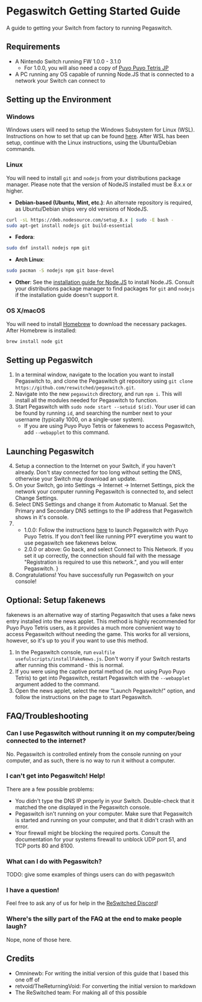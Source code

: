 Pegaswitch Getting Started Guide
================================
A guide to getting your Switch from factory to running Pegaswitch.

Requirements
------------
- A Nintendo Switch running FW 1.0.0 - 3.1.0
	- For 1.0.0, you will also need a copy of [Puyo Puyo Tetris JP](https://www.amazon.com/gp/product/B01N4PKS4S/ref=oh_aui_detailpage_o00_s00?ie=UTF8&psc=1)
- A PC running any OS capable of running Node.JS that is connected to a network your Switch can connect to

Setting up the Environment
--------------------------
### Windows
Windows users will need to setup the Windows Subsystem for Linux (WSL). Instructions on how to set that up can be found [here](https://docs.microsoft.com/en-us/windows/wsl/install-win10). After WSL has been setup, continue with the Linux instructions, using the Ubuntu/Debian commands.
### Linux
You will need to install `git` and `nodejs` from your distributions package manager. Please note that the version of NodeJS installed must be 8.x.x or higher.
- **Debian-based (Ubuntu, Mint, etc.)**: An alternate repository is required, as Ubuntu/Debian ships very old versions of NodeJS.
```bash
curl -sL https://deb.nodesource.com/setup_8.x | sudo -E bash -
sudo apt-get install nodejs git build-essential
```
- **Fedora**:
```bash
sudo dnf install nodejs npm git
```
- **Arch Linux**:
```bash
sudo pacman -S nodejs npm git base-devel
```
- **Other**: See the [installation guide for Node.JS](https://nodejs.org/en/download/package-manager/) to install Node.JS. Consult your distributions package manager to find packages for `git` and `nodejs` if the installation guide doesn't support it.
### OS X/macOS
You will need to install [Homebrew](https://brew.sh/) to download the necessary packages. After Homebrew is installed:
```bash
brew install node git
```
Setting up Pegaswitch
---------------------
1. In a terminal window, navigate to the location you want to install Pegaswitch to, and clone the Pegaswitch git repository using `git clone https://github.com/reswitched/pegaswitch.git`.
2. Navigate into the new `pegaswitch` directory, and run `npm i`. This will install all the modules needed for Pegaswitch to function.
3. Start Pegaswitch with `sudo node start --setuid $(id)`. Your user id can be found by running `id`, and searching the number next to your username (typically 1000, on a single-user system).
	- If you are using Puyo Puyo Tetris or fakenews to access Pegaswitch, add `--webapplet` to this command. 

Launching Pegaswitch
--------------------
4. Setup a connection to the Internet on your Switch, if you haven't already. Don't stay connected for too long without setting the DNS, otherwise your Switch may download an update.
5. On your Switch, go into Settings -> Internet -> Internet Settings, pick the network your computer running Pegaswitch is connected to, and select Change Settings.
6. Select DNS Settings and change it from Automatic to Manual. Set the Primary and Secondary DNS settings to the IP address that Pegaswitch shows in it's console.
7.  - 1.0.0: Follow the instructions [here](http://switchbrew.org/index.php?title=Internet_Browser#WebApplet_launch_with_Tetris) to launch Pegaswitch with Puyo Puyo Tetris. If you 	don't feel like running PPT everytime you want to use pegaswitch see fakenews below.
	- 2.0.0 or above: Go back, and select Connect to This Network. If you set it up correctly, the connection should fail with the message "Registration is required to use this network.", and you will enter Pegaswitch.
}
8. Congratulations! You have successfully run Pegaswitch on your console!

Optional: Setup fakenews
------------------------
fakenews is an alternative way of starting Pegaswitch that uses a fake news entry installed into the news applet. This method is highly recommended for Puyo Puyo Tetris users, as it provides a much more convenient way to access Pegaswitch without needing the game. This works for all versions, however, so it's up to you if you want to use this method.

1. In the Pegaswitch console, run `evalfile usefulscripts/installFakeNews.js`. Don't worry if your Switch restarts after running this command - this is normal.
2. If you were using the captive portal method (ie. not using Puyo Puyo Tetris) to get into Pegaswitch, restart Pegaswitch with the `--webapplet` argument added to the command.
3. Open the news applet, select the new "Launch Pegaswitch!" option, and follow the instructions on the page to start Pegaswitch.

FAQ/Troubleshooting
-------------------
### Can I use Pegaswitch without running it on my computer/being connected to the internet?
No. Pegaswitch is controlled entirely from the console running on your computer, and as such, there is no way to run it without a computer.
### I can't get into Pegaswitch! Help!
There are a few possible problems:

- You didn't type the DNS IP properly in your Switch. Double-check that it matched the one displayed in the Pegaswitch console.
- Pegaswitch isn't running on your computer. Make sure that Pegaswitch is started and running on your computer, and that it didn't crash with an error.
- Your firewall might be blocking the required ports. Consult the documentation for your systems firewall to unblock UDP port 51, and TCP ports 80 and 8100.
### What can I do with Pegaswitch?
TODO: give some examples of things users can do with pegaswitch
### I have a question!
Feel free to ask any of us for help in the [ReSwitched Discord](https://discord.gg/fK3VSQy)!
### Where's the silly part of the FAQ at the end to make people laugh?
Nope, none of those here.

Credits
-------
- Omninewb: For writing the initial version of this guide that I based this one off of
- retvoid/TheReturningVoid: For converting the initial version to markdown
- The ReSwitched team: For making all of this possible